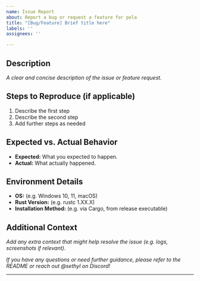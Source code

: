 ```yaml
---
name: Issue Report
about: Report a bug or request a feature for pola
title: "[Bug/Feature] Brief title here"
labels: ''
assignees: ''

---
```


## Description
_A clear and concise description of the issue or feature request._

## Steps to Reproduce (if applicable)
1. Describe the first step
2. Describe the second step
3. Add further steps as needed

## Expected vs. Actual Behavior
- **Expected:** What you expected to happen.
- **Actual:** What actually happened.

## Environment Details
- **OS:** (e.g. Windows 10, 11, macOS)
- **Rust Version:** (e.g. rustc 1.XX.X)
- **Installation Method:** (e.g. via Cargo, from release executable)

## Additional Context
_Add any extra context that might help resolve the issue (e.g. logs, screenshots if relevant)._

*If you have any questions or need further guidance, please refer to the README or reach out @sethyl on Discord!*

---
